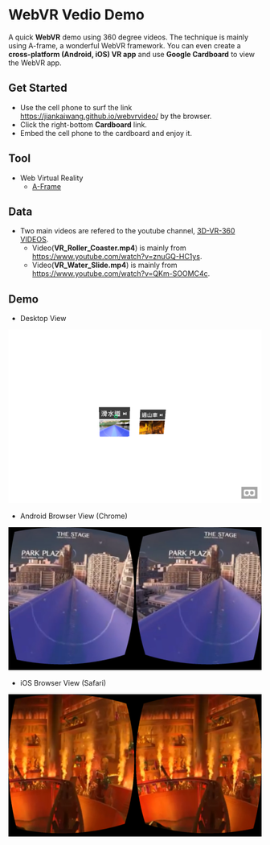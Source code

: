 # WebVR Vedio Demo



A quick **WebVR** demo using 360 degree videos. The technique is mainly using A-frame, a wonderful WebVR framework. You can even create a **cross-platform (Android, iOS) VR app** and use **Google Cardboard** to view the WebVR app.



## Get Started



* Use the cell phone to surf the link https://jiankaiwang.github.io/webvrvideo/ by the browser.
* Click the right-bottom **Cardboard** link.
* Embed the cell phone to the cardboard and enjoy it.



## Tool



* Web Virtual Reality
  * [A-Frame](https://github.com/aframevr/aframe)



## Data



* Two main videos are refered to the youtube channel, [3D-VR-360 VIDEOS](https://www.youtube.com/channel/UCnO5ygba3vsJG9IeZLndaTQ).
  * Video(**VR_Roller_Coaster.mp4**) is mainly from https://www.youtube.com/watch?v=znuGQ-HC1ys.
  * Video(**VR_Water_Slide.mp4**) is mainly from https://www.youtube.com/watch?v=QKm-SOOMC4c.



## Demo



* Desktop View

![desktop view](data/desktop_view.png)



* Android Browser View (Chrome)

![android view](data/android_view.png)



* iOS Browser View (Safari)

![iphone view](data/iphone_view.png)



